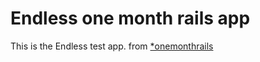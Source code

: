 # Endless one month rails app

This is the Endless test app. from [*onemonthrails](onemonthrails.com)